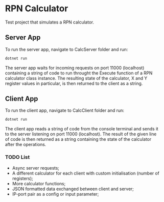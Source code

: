 # RPN Calculator
Test project that simulates a RPN calculator.

## Server App
To run the server app, navigate to CalcServer folder and run:
```bash
dotnet run
```

The server app waits for incoming requests on port 11000 (localhost) containing a string of code to run throught the Execute function of a RPN calculator class instance. The resulting state of the calculator, X and Y register values in particular, is then returned to the client as a string.

## Client App
To run the client app, navigate to CalcClient folder and run:
```bash
dotnet run
```

The client app reads a string of code from the console terminal and sends it to the server listening on port 11000 (localhost). The result of the given line of code is then returned as a string containing the state of the calculator after the operations.

### TODO List
- Async server requests;
- A different calculator for each client with custom initialisation (number of registers);
- More calculator functions;
- JSON formatted data exchanged between client and server;
- IP-port pair as a config or input parameter;